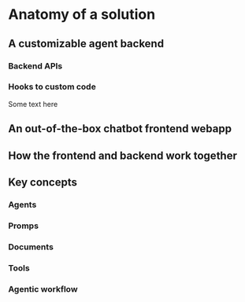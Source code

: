 # Anatomy of a solution

## A customizable agent backend
### Backend APIs
### Hooks to custom code

Some text here

## An out-of-the-box chatbot frontend webapp


## How the frontend and backend work together

## Key concepts
### Agents
### Promps
### Documents
### Tools
### Agentic workflow



